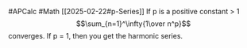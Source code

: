 #APCalc 
#Math 
[[2025-02-22#p-Series]]
If p is a positive constant > 1$$\sum_{n=1}^\infty{1\over n^p}$$converges.
If p = 1, then you get the harmonic series.